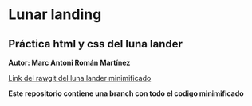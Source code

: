 # Lunar landing
## Práctica html y css del luna lander

**Autor: Marc Antoni Román Martínez**

[Link del rawgit del luna lander minimificado](https://rawgit.com/Marcroman181/Lunar_Landing-JavaScript/minimified/index.html)

**Este repositorio contiene una branch con todo el codigo minimificado**
